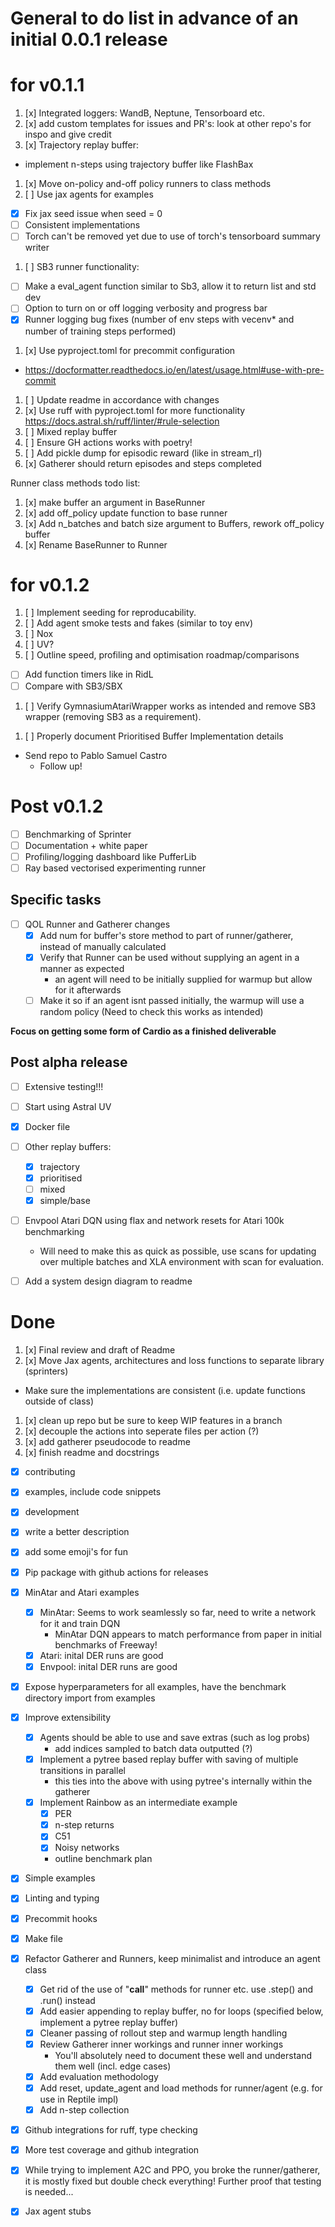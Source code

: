 # General to do list in advance of an initial 0.0.1 release

# for v0.1.1
1. [x] Integrated loggers: WandB, Neptune, Tensorboard etc.
1. [x] add custom templates for issues and PR's: look at other repo's for inspo and give credit
1. [x] Trajectory replay buffer:
* implement n-steps using trajectory buffer like FlashBax
1. [x] Move on-policy and-off policy runners to class methods
1. [ ] Use jax agents for examples
  * [x] Fix jax seed issue when seed = 0
  * [ ] Consistent implementations
  * [ ] Torch can't be removed yet due to use of torch's tensorboard summary writer
1. [ ] SB3 runner functionality:
  * [ ] Make a eval_agent function similar to Sb3, allow it to return list and std dev
  * [ ] Option to turn on or off logging verbosity and progress bar
  * [x] Runner logging bug fixes (number of env steps with vecenv* and number of training steps performed)
1. [x] Use pyproject.toml for precommit configuration
  * https://docformatter.readthedocs.io/en/latest/usage.html#use-with-pre-commit
1. [ ] Update readme in accordance with changes
1. [x] Use ruff with pyproject.toml for more functionality https://docs.astral.sh/ruff/linter/#rule-selection
1. [ ] Mixed replay buffer
1. [ ] Ensure GH actions works with poetry!
1. [ ] Add pickle dump for episodic reward (like in stream_rl)
1. [x] Gatherer should return episodes and steps completed

Runner class methods todo list:
1. [x] make buffer an argument in BaseRunner
1. [x] add off_policy update function to base runner
1. [x] Add n_batches and batch size argument to Buffers, rework off_policy buffer
1. [x] Rename BaseRunner to Runner

# for v0.1.2
1. [ ] Implement seeding for reproducability.
1. [ ] Add agent smoke tests and fakes (similar to toy env)
1. [ ] Nox
1. [ ] UV?
1. [ ] Outline speed, profiling and optimisation roadmap/comparisons
  * [ ] Add function timers like in RidL
  * [ ] Compare with SB3/SBX
1. [ ] Verify GymnasiumAtariWrapper works as intended and remove SB3 wrapper (removing SB3 as a requirement).
<!-- 1. [ ] Agents can return metrics to be logged? e.g. Loss -->
1. [ ] Properly document Prioritised Buffer Implementation details

* Send repo to Pablo Samuel Castro
  * Follow up!

# Post v0.1.2
* [ ] Benchmarking of Sprinter
* [ ] Documentation + white paper
* [ ] Profiling/logging dashboard like PufferLib
* [ ] Ray based vectorised experimenting runner

## Specific tasks
* [ ] QOL Runner and Gatherer changes
  * [x] Add num for buffer's store method to part of runner/gatherer, instead of manually calculated
  * [x] Verify that Runner can be used without supplying an agent in a manner as expected
    * an agent will need to be initially supplied for warmup but allow for it afterwards
  * [ ] Make it so if an agent isnt passed initially, the warmup will use a random policy (Need to check this works as intended)

__Focus on getting some form of Cardio as a finished deliverable__

## Post alpha release
* [ ] Extensive testing!!!

* [ ] Start using Astral UV

* [x] Docker file

* [ ] Other replay buffers:
  * [x] trajectory
  * [x] prioritised
  * [ ] mixed
  * [x] simple/base

* [ ] Envpool Atari DQN using flax and network resets for Atari 100k benchmarking
  * Will need to make this as quick as possible, use scans for updating over multiple batches
    and XLA environment with scan for evaluation.

* [ ] Add a system design diagram to readme

# Done
1. [x] Final review and draft of Readme
1. [x] Move Jax agents, architectures and loss functions to separate library (sprinters)
  * Make sure the implementations are consistent (i.e. update functions outside of class)

1. [x] clean up repo but be sure to keep WIP features in a branch
1. [x] decouple the actions into seperate files per action (?)
1. [x] add gatherer pseudocode to readme
1. [x] finish readme and docstrings
  * [x] contributing
  * [x] examples, include code snippets
  * [x] development
  * [x] write a better description
  * [x] add some emoji's for fun

* [x] Pip package with github actions for releases

* [x] MinAtar and Atari examples
  * [x] MinAtar: Seems to work seamlessly so far, need to write a network for it and train DQN
    * MinAtar DQN appears to match performance from paper in initial benchmarks of Freeway!
  * [x] Atari: inital DER runs are good
  * [x] Envpool: inital DER runs are good

* [x] Expose hyperparameters for all examples, have the benchmark directory import from examples

* [x] Improve extensibility
  * [x] Agents should be able to use and save extras (such as log probs)
    * add indices sampled to batch data outputted (?)
  * [x] Implement a pytree based replay buffer with saving of multiple transitions in parallel
    * this ties into the above with using pytree's internally within the gatherer
  * [x] Implement Rainbow as an intermediate example
    * [x] PER
    * [x] n-step returns
    * [x] C51
    * [x] Noisy networks
    * outline benchmark plan

* [x] Simple examples
* [x] Linting and typing
* [x] Precommit hooks
* [x] Make file
* [x] Refactor Gatherer and Runners, keep minimalist and introduce an agent class
  * [x] Get rid of the use of "__call__" methods for runner etc. use .step() and .run() instead
  * [x] Add easier appending to replay buffer, no for loops (specified below, implement a pytree replay buffer)
  * [x] Cleaner passing of rollout step and warmup length handling
  * [x] Review Gatherer inner workings and runner inner workings
    * You'll absolutely need to document these well and understand them well (incl. edge cases)
  * [x] Add evaluation methodology
  * [x] Add reset, update_agent and load methods for runner/agent (e.g. for use in Reptile impl)
  * [x] Add n-step collection

* [x] Github integrations for ruff, type checking
* [x] More test coverage and github integration

* [x] While trying to implement A2C and PPO, you broke the runner/gatherer, it is mostly fixed
      but double check everything! Further proof that testing is needed...

* [x] Jax agent stubs
